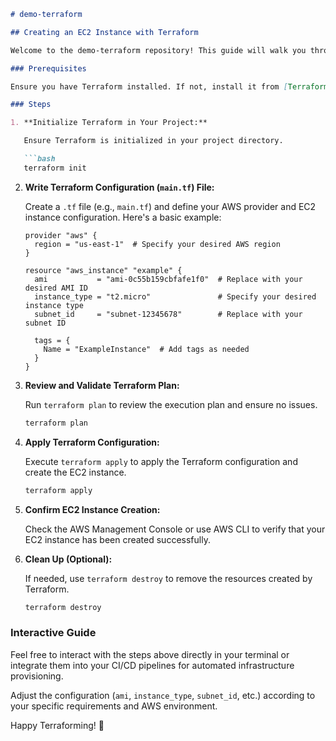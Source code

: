
```markdown
# demo-terraform

## Creating an EC2 Instance with Terraform

Welcome to the demo-terraform repository! This guide will walk you through the steps to create an EC2 instance on AWS using Terraform.

### Prerequisites

Ensure you have Terraform installed. If not, install it from [Terraform's official website](https://www.terraform.io/downloads.html).

### Steps

1. **Initialize Terraform in Your Project:**

   Ensure Terraform is initialized in your project directory.

   ```bash
   terraform init
   ```

2. **Write Terraform Configuration (`main.tf`) File:**

   Create a `.tf` file (e.g., `main.tf`) and define your AWS provider and EC2 instance configuration. Here's a basic example:

   ```hcl
   provider "aws" {
     region = "us-east-1"  # Specify your desired AWS region
   }

   resource "aws_instance" "example" {
     ami           = "ami-0c55b159cbfafe1f0"  # Replace with your desired AMI ID
     instance_type = "t2.micro"               # Specify your desired instance type
     subnet_id     = "subnet-12345678"        # Replace with your subnet ID

     tags = {
       Name = "ExampleInstance"  # Add tags as needed
     }
   }
   ```

3. **Review and Validate Terraform Plan:**

   Run `terraform plan` to review the execution plan and ensure no issues.

   ```bash
   terraform plan
   ```

4. **Apply Terraform Configuration:**

   Execute `terraform apply` to apply the Terraform configuration and create the EC2 instance.

   ```bash
   terraform apply
   ```

5. **Confirm EC2 Instance Creation:**

   Check the AWS Management Console or use AWS CLI to verify that your EC2 instance has been created successfully.

6. **Clean Up (Optional):**

   If needed, use `terraform destroy` to remove the resources created by Terraform.

   ```bash
   terraform destroy
   ```

### Interactive Guide

Feel free to interact with the steps above directly in your terminal or integrate them into your CI/CD pipelines for automated infrastructure provisioning.

Adjust the configuration (`ami`, `instance_type`, `subnet_id`, etc.) according to your specific requirements and AWS environment.

Happy Terraforming! 🚀


